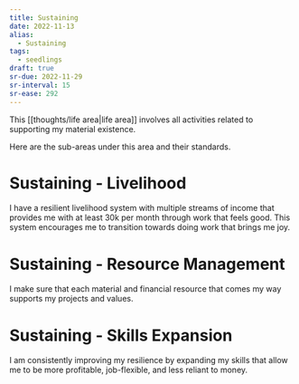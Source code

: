 ```yaml
---
title: Sustaining
date: 2022-11-13
alias:
  - Sustaining
tags:
  - seedlings
draft: true
sr-due: 2022-11-29
sr-interval: 15
sr-ease: 292
---
```

This [[thoughts/life area|life area]] involves all activities related to supporting my material existence.

Here are the sub-areas under this area and their standards.

# Sustaining - Livelihood

I have a resilient livelihood system with multiple streams of income that provides me with at least 30k per month through work that feels good. This system encourages me to transition towards doing work that brings me joy.

# Sustaining - Resource Management

I make sure that each material and financial resource that comes my way supports my projects and values.

# Sustaining - Skills Expansion

I am consistently improving my resilience by expanding my skills that allow me to be more profitable, job-flexible, and less reliant to money.